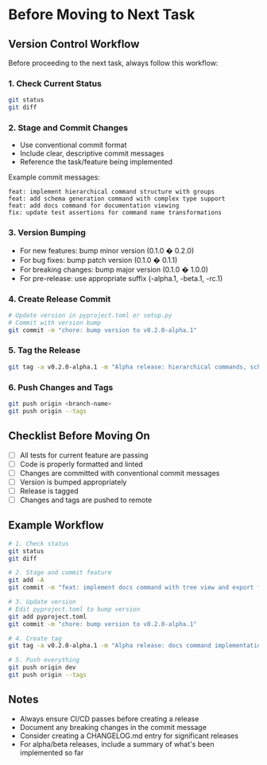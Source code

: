 # Before Moving to Next Task

## Version Control Workflow

Before proceeding to the next task, always follow this workflow:

### 1. Check Current Status
```bash
git status
git diff
```

### 2. Stage and Commit Changes
- Use conventional commit format
- Include clear, descriptive commit messages
- Reference the task/feature being implemented

Example commit messages:
```
feat: implement hierarchical command structure with groups
feat: add schema generation command with complex type support
feat: add docs command for documentation viewing
fix: update test assertions for command name transformations
```

### 3. Version Bumping
- For new features: bump minor version (0.1.0 � 0.2.0)
- For bug fixes: bump patch version (0.1.0 � 0.1.1)
- For breaking changes: bump major version (0.1.0 � 1.0.0)
- For pre-release: use appropriate suffix (-alpha.1, -beta.1, -rc.1)

### 4. Create Release Commit
```bash
# Update version in pyproject.toml or setup.py
# Commit with version bump
git commit -m "chore: bump version to v0.2.0-alpha.1"
```

### 5. Tag the Release
```bash
git tag -a v0.2.0-alpha.1 -m "Alpha release: hierarchical commands, schema generation, docs command"
```

### 6. Push Changes and Tags
```bash
git push origin <branch-name>
git push origin --tags
```

## Checklist Before Moving On

- [ ] All tests for current feature are passing
- [ ] Code is properly formatted and linted
- [ ] Changes are committed with conventional commit messages
- [ ] Version is bumped appropriately
- [ ] Release is tagged
- [ ] Changes and tags are pushed to remote

## Example Workflow

```bash
# 1. Check status
git status
git diff

# 2. Stage and commit feature
git add -A
git commit -m "feat: implement docs command with tree view and export formats"

# 3. Update version
# Edit pyproject.toml to bump version
git add pyproject.toml
git commit -m "chore: bump version to v0.2.0-alpha.1"

# 4. Create tag
git tag -a v0.2.0-alpha.1 -m "Alpha release: docs command implementation"

# 5. Push everything
git push origin dev
git push origin --tags
```

## Notes

- Always ensure CI/CD passes before creating a release
- Document any breaking changes in the commit message
- Consider creating a CHANGELOG.md entry for significant releases
- For alpha/beta releases, include a summary of what's been implemented so far